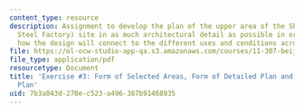 ```yaml
---
content_type: resource
description: Assignment to develop the plan of the upper area of the Shougang (Capital
  Steel Factory) site in as much architectural detail as possible in order to illustrate
  how the design will connect to the different uses and conditions across the site.
file: https://ol-ocw-studio-app-qa.s3.amazonaws.com/courses/11-307-beijing-urban-design-studio-summer-2008/7b3a043d270ec523a496387b91468935_assn3.pdf
file_type: application/pdf
resourcetype: Document
title: 'Exercise #3: Form of Selected Areas, Form of Detailed Plan and Overall Master
  Plan'
uid: 7b3a043d-270e-c523-a496-387b91468935
---
```

